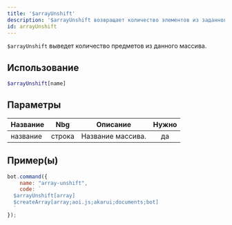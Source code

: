 ```yaml
---
title: '$arrayUnshift'
description: '$arrayUnshift возвращает количество элементов из заданного массива.'
id: arrayUnshift
---
```


`$arrayUnshift` выведет количество предметов из данного массива.

## Использование

```php
$arrayUnshift[name]
```

## Параметры

| Название | Nbg    | Описание          | Нужно |
| -------- | ------ | ----------------- |:-----:|
| название | строка | Название массива. |  да   |

## Пример(ы)

```javascript
bot.command({
    name: "array-unshift",
    code: `
  $arrayUnshift[array]
  $createArray[array;aoi.js;akarui;documents;bot]
  `
});
```